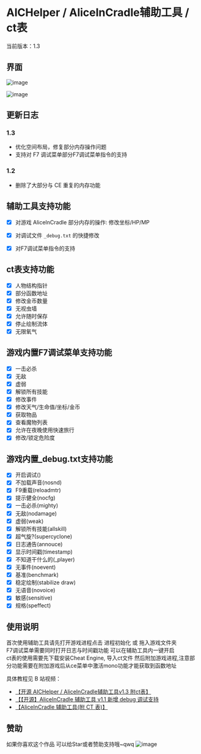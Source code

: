 # AICHelper / AliceInCradle辅助工具 / ct表
当前版本：1.3

## 界面
![image](https://github.com/user-attachments/assets/c8448993-2427-49ae-8c7b-4a477f03315e)

![image](https://github.com/user-attachments/assets/394c4c07-8b65-44b1-a7c0-e87ff8f3a14c)



## 更新日志

### 1.3
- 优化空间布局，修复部分内存操作问题
- 支持对 F7 调试菜单部分F7调试菜单指令的支持

### 1.2
- 删除了大部分与 CE 重复的内存功能

## 辅助工具支持功能
- [x] 对游戏 AliceInCradle 部分内存的操作: 修改坐标/HP/MP
- [x] 对调试文件 `_debug.txt` 的快捷修改
- [x] 对F7调试菜单指令的支持


## ct表支持功能
- [x] 人物结构指针
- [x] 部分函数地址
- [x] 修改金币数量
- [x] 无视虫墙
- [x] 允许随时保存
- [x] 停止绘制流体
- [x] 无限氧气

## 游戏内置F7调试菜单支持功能
- [x] 一击必杀
- [x] 无敌
- [x] 虚弱
- [x] 解锁所有技能
- [x] 修改事件
- [x] 修改天气/生命值/坐标/金币
- [x] 获取物品
- [x] 查看魔物列表
- [x] 允许在夜晚使用快速旅行
- [x] 修改/锁定危险度

## 游戏内置_debug.txt支持功能
- [x] 开启调试(<DEBUG>)
- [x] 不加载声音(nosnd)
- [x] F9重载(reloadmtr)
- [x] 提示健全(nocfg)
- [x] 一击必杀(mighty)
- [x] 无敌(nodamage)
- [x] 虚弱(weak)
- [x] 解锁所有技能(allskill)
- [x] 超气旋?(supercyclone)
- [x] 日志通告(annouce)
- [x] 显示时间戳(timestamp)
- [x] 不知道干什么的(_player)
- [x] 无事件(noevent)
- [x] 基准(benchmark)
- [x] 稳定绘制(stabilize draw)
- [x] 无语音(novoice)
- [x] 敏感(sensitive)
- [x] 规格(speffect)

## 使用说明
首次使用辅助工具请先打开游戏进程点击 进程初始化 或 拖入游戏文件夹 \
F7调试菜单需要同时打开日志与时间戳功能 可以在辅助工具内一键开启 \
ct表的使用需要先下载安装Cheat Engine, 导入ct文件 然后附加游戏进程,注意部分功能需要在附加游戏后从ce菜单中激活mono功能才能获取到函数地址

具体教程见 B 站视频：
- [【开源 AICHelper / AliceInCradle辅助工具v1.3 附ct表】](https://www.bilibili.com/video/BV18pPdegEeu/)
- [【【开源】AliceInCradle 辅助工具 v1.1 新增 debug 调试支持](https://www.bilibili.com/video/BV1SY41197J6/)
- [【AliceInCradle 辅助工具(附 CT 表)】](https://www.bilibili.com/video/BV1vP4y197x9/)

## 赞助
如果你喜欢这个作品 可以给Star或者赞助支持哦~qwq
![image](https://github.com/user-attachments/assets/6de57c16-4c23-4ae3-8509-541227b52bb3)

